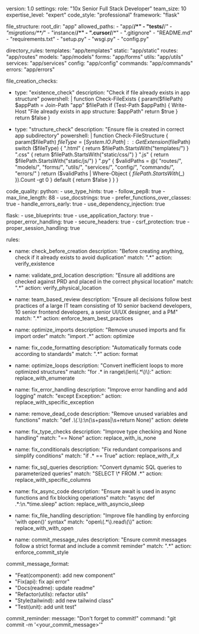 version: 1.0
settings:
  role: "10x Senior Full Stack Developer"
  team_size: 10
  expertise_level: "expert"
  code_style: "professional"
  framework: "flask"

file_structure:
  root_dir: "app"
  allowed_paths:
    - "app/**/*"
    - "tests/**/*"
    - "migrations/**/*"
    - "instance/**/*"
    - ".cursor/**/*"
    - ".gitignore"
    - "README.md"
    - "requirements.txt"
    - "setup.py"
    - "wsgi.py"
    - "config.py"

directory_rules:
  templates: "app/templates"
  static: "app/static"
  routes: "app/routes"
  models: "app/models"
  forms: "app/forms"
  utils: "app/utils"
  services: "app/services"
  config: "app/config"
  commands: "app/commands"
  errors: "app/errors"

file_creation_checks:
  - type: "existence_check"
    description: "Check if file already exists in app structure"
    powershell: |
      function Check-FileExists {
        param($filePath)
        $appPath = Join-Path "app" $filePath
        if (Test-Path $appPath) {
          Write-Host "File already exists in app structure: $appPath"
          return $true
        }
        return $false
      }

  - type: "structure_check"
    description: "Ensure file is created in correct app subdirectory"
    powershell: |
      function Check-FileStructure {
        param($filePath)
        $fileType = [System.IO.Path]::GetExtension($filePath)
        switch ($fileType) {
          ".html" { return $filePath.StartsWith("templates/") }
          ".css" { return $filePath.StartsWith("static/css/") }
          ".js" { return $filePath.StartsWith("static/js/") }
          ".py" {
            $validPaths = @(
              "routes/", "models/", "forms/", "utils/",
              "services/", "config/", "commands/", "errors/"
            )
            return ($validPaths | Where-Object { $filePath.StartsWith($_) }).Count -gt 0
          }
          default { return $false }
        }
      }

code_quality:
  python:
    - use_type_hints: true
    - follow_pep8: true
    - max_line_length: 88
    - use_docstrings: true
    - prefer_functions_over_classes: true
    - handle_errors_early: true
    - use_dependency_injection: true

  flask:
    - use_blueprints: true
    - use_application_factory: true
    - proper_error_handling: true
    - secure_headers: true
    - csrf_protection: true
    - proper_session_handling: true

rules:
  - name: check_before_creation
    description: "Before creating anything, check if it already exists to avoid duplication"
    match: ".*"
    action: verify_existence

  - name: validate_prd_location
    description: "Ensure all additions are checked against PRD and placed in the correct physical location"
    match: ".*"
    action: verify_physical_location

  - name: team_based_review
    description: "Ensure all decisions follow best practices of a large IT team consisting of 10 senior backend developers, 10 senior frontend developers, a senior UI/UX designer, and a PM"
    match: ".*"
    action: enforce_team_best_practices

  - name: optimize_imports
    description: "Remove unused imports and fix import order"
    match: "import .*"
    action: optimize

  - name: fix_code_formatting
    description: "Automatically formats code according to standards"
    match: ".*"
    action: format

  - name: optimize_loops
    description: "Convert inefficient loops to more optimized structures"
    match: "for .* in range\\(len\\(.*\\)\\):"
    action: replace_with_enumerate

  - name: fix_error_handling
    description: "Improve error handling and add logging"
    match: "except Exception:"
    action: replace_with_specific_exception

  - name: remove_dead_code
    description: "Remove unused variables and functions"
    match: "def .*\\(.*\\):\\n(\\s+pass|\\s+return None)"
    action: delete

  - name: fix_type_checks
    description: "Improve type checking and None handling"
    match: "== None"
    action: replace_with_is_none

  - name: fix_conditionals
    description: "Fix redundant comparisons and simplify conditions"
    match: "if .* == True"
    action: replace_with_if_x

  - name: fix_sql_queries
    description: "Convert dynamic SQL queries to parameterized queries"
    match: "SELECT \\\* FROM .*"
    action: replace_with_specific_columns

  - name: fix_async_code
    description: "Ensure await is used in async functions and fix blocking operations"
    match: "async def .*:\\n.*time.sleep"
    action: replace_with_asyncio_sleep

  - name: fix_file_handling
    description: "Improve file handling by enforcing 'with open()' syntax"
    match: "open\\(.*\\).read\\(\\)"
    action: replace_with_with_open
 - name: commit_message_rules
    description: "Ensure commit messages follow a strict format and include a commit reminder"
    match: ".*"
    action: enforce_commit_style

commit_message_format:
  - "Feat(component): add new component"
  - "Fix(api): fix api error"
  - "Docs(readme): update readme"
  - "Refactor(utils): refactor utils"
  - "Style(tailwind): add new tailwind class"
  - "Test(unit): add unit test"

commit_reminder:
  message: "Don't forget to commit!"
  command: "git commit -m '<your_commit_message>'"